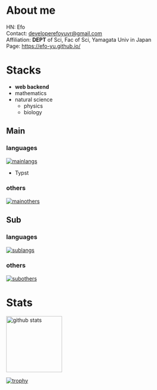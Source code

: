 # About me
HN: Efo<br/>
Contact: developerefoyuvr@gmail.com<br/>
Affiliation: **DEPT** of Sci, Fac of Sci, Yamagata Univ in Japan<br/>
Page: https://efo-yu.github.io/

# Stacks
- **web backend**
- mathematics
- natural science
  - physics
  - biology

## Main

### languages
[![mainlangs](https://skillicons.dev/icons?i=js,latex,md)](https://skillicons.dev)
- Typst

### others
[![mainothers](https://skillicons.dev/icons?i=arch,vscode,nodejs,discord,bots,notion,blender,unity)](https://skillicons.dev)

## Sub

### languages
[![sublangs](https://skillicons.dev/icons?i=python,java)](https://skillicons.dev)

### others
[![subothers](https://skillicons.dev/icons?i=azure,arduino,raspberrypi)](https://skillicons.dev)

# Stats

<p align="left">
  <img alt="github stats" height="150px" src="https://github-readme-stats.vercel.app/api?username=Efo-YU&theme=tokyonight" />
</p>

[![trophy](https://github-profile-trophy.vercel.app/?username=Efo-YU&margin-w=5&theme=tokyonight)](https://github.com/Efo-YU/)
